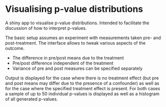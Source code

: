 # Visualising p-value distributions
A shiny app to visualise p-value distributions. Intended to facilitate the discussion of how to interpret p-values.

The basic setup assumes an experiment with measurements taken pre- and post-treatment. The interface allows to tweak
various aspects of the outcome. 

* The difference in pre/post means due to the treatment
* Pre/post difference independent of the treatment
* Variance of pre and post measures can be specified separately

Output is displayed for the case where there is no treatment effect (but pre and post means may differ due
to the presence of a confounder) as well as for the case where the specified treatment effect is present.
For both cases a sample of up to 50 individual p-values is displayed as well as a histogram of all generated
p-values.
